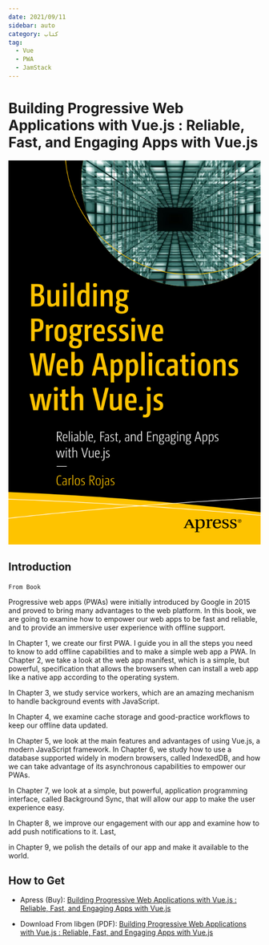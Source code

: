 ```yaml
---
date: 2021/09/11
sidebar: auto
category: کتاب
tag:
  - Vue
  - PWA
  - JamStack
---
```


# Building Progressive Web Applications with Vue.js : Reliable, Fast, and Engaging Apps with Vue.js

<div class="ltr">

![Building Progressive Web Applications with Vue.js : Reliable, Fast, and Engaging Apps with Vue.js](./cover.png)

## Introduction

`From Book`

Progressive web apps (PWAs) were initially introduced by Google in 2015
and proved to bring many advantages to the web platform. In this book, we
are going to examine how to empower our web apps to be fast and reliable,
and to provide an immersive user experience with offline support.

In Chapter 1, we create our first PWA. I guide you in all the steps you
need to know to add offline capabilities and to make a simple web app
a PWA.
In Chapter 2, we take a look at the web app manifest, which is a
simple, but powerful, specification that allows the browsers when can
install a web app like a native app according to the operating system.

In Chapter 3, we study service workers, which are an amazing mechanism to
handle background events with JavaScript.

In Chapter 4, we examine cache
storage and good-practice workflows to keep our offline data updated.

In Chapter 5, we look at the main features and advantages of using Vue.js, a
modern JavaScript framework.
In Chapter 6, we study how to use a database
supported widely in modern browsers, called IndexedDB, and how we can
take advantage of its asynchronous capabilities to empower our PWAs.

In Chapter 7, we look at a simple, but powerful, application programming
interface, called Background Sync, that will allow our app to make the user
experience easy.

In Chapter 8, we improve our engagement with our app
and examine how to add push notifications to it. Last,

in Chapter 9, we polish the details of our app and make it available to the world.

## How to Get

- Apress (Buy): [Building Progressive Web Applications with Vue.js : Reliable, Fast, and Engaging Apps with Vue.js](https://www.apress.com/gp/book/9781484253335)

- Download From libgen (PDF): [Building Progressive Web Applications with Vue.js : Reliable, Fast, and Engaging Apps with Vue.js](http://libgen.is/book/index.php?md5=20A804EDBC4C98A4D5B9EE3AEB49C83C)

</div>
